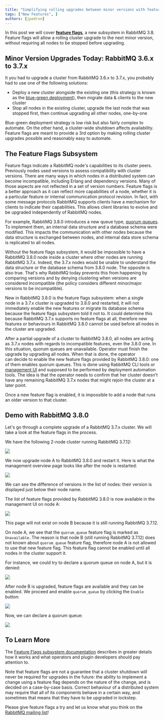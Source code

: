 ```yaml
---
title: "Simplifying rolling upgrades between minor versions with feature flags"
tags: ["New Features", ]
authors: [jpedron]
---
```


In this post we will cover **[feature flags](/docs/feature-flags)**, a new subsystem in RabbitMQ 3.8. Feature flags will allow a rolling cluster upgrade to the next minor version, without requiring all nodes to be stopped before upgrading.

<!-- truncate -->

## Minor Version Upgrades Today: RabbitMQ 3.6.x to 3.7.x

It you had to upgrade a cluster from RabbitMQ 3.6.x to 3.7.x, you probably had to use one of the following solutions:

* Deploy a new cluster alongside the existing one (this strategy is known as the [blue-green deployment](/docs/blue-green-upgrade)), then migrate data & clients to the new cluster
* Stop all nodes in the existing cluster, upgrade the last node that was stopped first, then continue upgrading all other nodes, one-by-one

Blue-green deployment strategy is low risk but also fairly complex to automate. On the other hand, a cluster-wide shutdown affects availability. Feature flags are meant to provide a 3rd option by making rolling cluster upgrades possible and reasonably easy to automate.

## The Feature Flags Subsystem

Feature flags indicate a RabbitMQ node's capabilities to its cluster peers. Previously nodes used versions to assess compatibility with cluster versions. There are many ways in which nodes in a distributed system can become incompatible, including Erlang and dependency versions. Many of those aspects are not reflected in a set of version numbers. Feature flags is a better approach as it can reflect more capabilities of a node, whether it is a particular feature or internal communication protocol revision. In fact, with some message protocols RabbitMQ supports clients have a mechanism for clients to indicate their capabilities. This allows client libraries to evolve and be upgraded independently of RabbitMQ nodes.

For example, RabbitMQ 3.8.0 introduces a new queue type, [quorum queues](/docs/quorum-queues). To implement them, an internal data structure and a database schema were modified. This impacts the communication with other nodes because the data structure is exchanged between nodes, and internal data store schema is replicated to all nodes.

Without the feature flags subsystem, it would be impossible to have a RabbitMQ 3.8.0 node inside a cluster where other nodes are running RabbitMQ 3.7.x. Indeed, the 3.7.x nodes would be unable to understand the data structure or the database schema from 3.8.0 node. The opposite is also true. That's why RabbitMQ today prevents this from happening by comparing versions and by denying clustering when versions are considered incompatible (the policy considers different minor/major versions to be incompatible).

New in RabbitMQ 3.8.0 is the feature flags subsystem: when a single node in a 3.7.x cluster is upgraded to 3.8.0 and restarted, it will not immediately enable the new features or migrate its database schema because the feature flags subsystem told it not to. It could determine this because RabbitMQ 3.7.x supports no feature flags at all, therefore new features or behaviours in RabbitMQ 3.8.0 cannot be used before all nodes in the cluster are upgraded.

After a partial upgrade of a cluster to RabbitMQ 3.8.0, all nodes are acting as 3.7.x nodes with regards to incompatible features, even the 3.8.0 one. In this situation, quorum queues are unavailable. Operator must finish the upgrade by upgrading all nodes. When that is done, the operator can decide to enable the new feature flags provided by RabbitMQ 3.8.0: one of them enables quorum queues. This is done using RabbitMQ CLI tools or [management UI](/docs/management) and supposed to be performed by deployment automation tools. The idea is that the operator needs to confirm that her cluster doesn't have any remaining RabbitMQ 3.7.x nodes that might rejoin the cluster at a later point.

Once a new feature flag is enabled, it is impossible to add a node that runs an older version to that cluster.

## Demo with RabbitMQ 3.8.0

Let's go through a complete upgrade of a RabbitMQ 3.7.x cluster. We will take a look at the feature flags in the process.

We have the following 2-node cluster running RabbitMQ 3.7.12:

![](01-list-of-nodes-on-node-A-running-3.7.x.png)

We now upgrade node A to RabbitMQ 3.8.0 and restart it. Here is what the management overview page looks like after the node is restarted:

![](02-list-of-nodes-on-node-A-running-3.8.x.png)

We can see the difference of versions in the list of nodes: their version is displayed just below their node name.

The list of feature flags provided by RabbitMQ 3.8.0 is now available in the management UI on node A:

![](03-list-of-feature-flags-on-node-A-running-3.8.x.png)

This page will not exist on node B because it is still running RabbitMQ 3.7.12.

On node A, we see that the `quorum_queue` feature flag is marked as `Unavailable`. The reason is that node B (still running RabbitMQ 3.7.12) does not known about `quorum_queue` feature flag, therefore node A is not allowed to use that new feature flag. This feature flag cannot be enabled until all nodes in the cluster support it.

For instance, we could try to declare a quorum queue on node A, but it is denied:

![](04-quorum-queue-declare-denied-on-node-A-running-3.8.x.png)

After node B is upgraded, feature flags are available and they can be enabled. We proceed and enable `quorum_queue` by clicking the `Enable` button:

![](05-quorum_queue-feature-flag-enabled-on-node-B-running-3.8.x.png)

Now, we can declare a quorum queue:

![](06-quorum-queue-declare-accepted-on-node-A-running-3.8.x.png)

## To Learn More

The [Feature Flags subsystem documentation](/docs/feature-flags) describes in greater details how it works and what operators and plugin developers should pay attention to.

Note that feature flags are not a guarantee that a cluster shutdown will never be required for upgrades in the future: the ability to implement a change using a feature flag depends on the nature of the change, and is decided on a case-by-case basis. Correct behaviour of a distributed system may require that all of its components behave in a certain way, and sometimes that means that they have to be upgraded in lockstep.

Please give feature flags a try and let us know what you think on the [RabbitMQ mailing list](https://groups.google.com/forum/#!forum/rabbitmq-users)!
